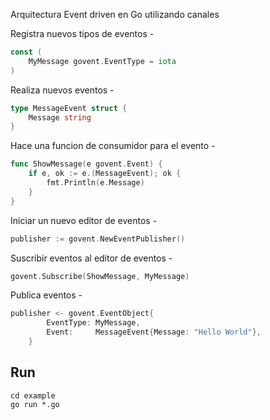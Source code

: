Arquitectura Event driven en Go utilizando canales

Registra nuevos tipos de eventos - 
```go
const (
	MyMessage govent.EventType = iota
)
```

Realiza nuevos eventos -
```go
type MessageEvent struct {
	Message string
}
```

Hace una funcion de consumidor para el evento -
```go
func ShowMessage(e govent.Event) {
	if e, ok := e.(MessageEvent); ok {
		fmt.Println(e.Message)
	}
}
```

Iniciar un nuevo editor de eventos -
```go
publisher := govent.NewEventPublisher()
```

Suscribir eventos al editor de eventos -
```go
govent.Subscribe(ShowMessage, MyMessage)
```

Publica eventos - 
```go
publisher <- govent.EventObject{
		EventType: MyMessage,
		Event:     MessageEvent{Message: "Hello World"},
	}
```

## Run
```
cd example
go run *.go
```
